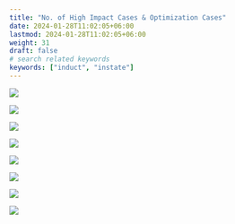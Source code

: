 ```yaml
---
title: "No. of High Impact Cases & Optimization Cases"
date: 2024-01-28T11:02:05+06:00
lastmod: 2024-01-28T11:02:05+06:00
weight: 31
draft: false
# search related keywords
keywords: ["induct", "instate"]
---
```

<div style='text-align: justify;'>

![](https://storage.googleapis.com/ktern-public-files/product-documentation/Digital%20Maps/95_launch_no_of_high_impact_cases_in_s4hana_custom_objects_assessment_digital_maps.png)
 
![](https://storage.googleapis.com/ktern-public-files/product-documentation/Digital%20Maps/96_no_of_high_impact_cases_in_s4hana_custom_objects_assessment_digital_maps.png)
 
![](https://storage.googleapis.com/ktern-public-files/product-documentation/Digital%20Maps/97_table_no_of_high_impact_cases_in_s4hana_custom_objects_assessment_digital_maps.png)
 
![](https://storage.googleapis.com/ktern-public-files/product-documentation/Digital%20Maps/98_table_no_of_high_impact_cases_in_s4hana_custom_objects_assessment_digital_maps.png)
 
![](https://storage.googleapis.com/ktern-public-files/product-documentation/Digital%20Maps/99_launch_no_of_high_optimization_cases_in_s4hana_custom_objects_assessment_digital_maps.png)
 
![](https://storage.googleapis.com/ktern-public-files/product-documentation/Digital%20Maps/100_no_of_high_optimization_cases_in_s4hana_custom_objects_assessment_digital_maps.png)

![](https://storage.googleapis.com/ktern-public-files/product-documentation/Digital%20Maps/101_table_no_of_high_optimization_cases_in_s4hana_custom_objects_assessment_digital_maps.png)
 
![](https://storage.googleapis.com/ktern-public-files/product-documentation/Digital%20Maps/102_table_no_of_high_optimization_cases_in_s4hana_custom_objects_assessment_digital_maps.png)

</div>
